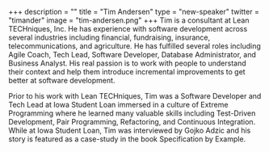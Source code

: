 +++
description = ""
title = "Tim Andersen"
type = "new-speaker"
twitter = "timander"
image = "tim-andersen.png"
+++
Tim is a consultant at Lean TECHniques, Inc. He has experience with software development across several industries including financial, fundraising, insurance, telecommunications, and agriculture. He has fulfilled several roles including Agile Coach, Tech Lead, Software Developer, Database Administrator, and Business Analyst. His real passion is to work with people to understand their context and help them introduce incremental improvements to get better at software development.

Prior to his work with Lean TECHniques, Tim was a Software Developer and Tech Lead at Iowa Student Loan immersed in a culture of Extreme Programming where he learned many valuable skills including Test-Driven Development, Pair Programming, Refactoring, and Continuous Integration. While at Iowa Student Loan, Tim was interviewed by Gojko Adzic and his story is featured as a case-study in the book Specification by Example.